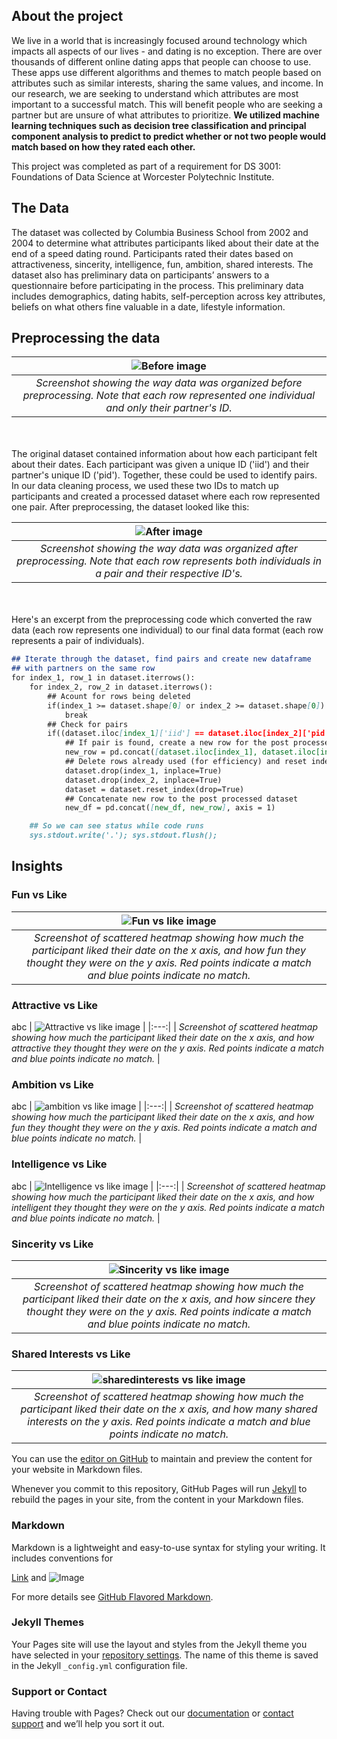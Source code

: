 ## About the project
We live in a world that is increasingly focused around technology which impacts all aspects of our lives - and dating is no exception. There are over thousands of different online dating apps that people can choose to use. These apps use different algorithms and themes to match people based on attributes such as similar interests, sharing the same values, and income. In our research, we are seeking to understand which attributes are most important to a successful match. This will benefit people who are seeking a partner but are unsure of what attributes to prioritize. **We utilized machine learning techniques such as decision tree classification and principal component analysis to predict to predict whether or not two people would match based on how they rated each other.** 

This project was completed as part of a requirement for DS 3001: Foundations of Data Science at Worcester Polytechnic Institute. 

## The Data
The dataset was collected by Columbia Business School from 2002 and 2004 to determine what attributes participants liked about their date at the end of a speed dating round. Participants rated their dates based on attractiveness, sincerity, intelligence, fun, ambition, shared interests. The dataset also has preliminary data on participants’ answers to a questionnaire before participating in the process. This preliminary data includes demographics, dating habits, self-perception across key attributes, beliefs on what others fine valuable in a date, lifestyle information. 

## Preprocessing the data

| ![Before image](/Images/before.JPG) |
|:---:| 
| *Screenshot showing the way data was organized before preprocessing. Note that each row represented one individual and only their partner's ID.* |

<br> <br> The original dataset contained information about how each participant felt about their dates. Each participant was given a unique ID ('iid') and their partner's unique ID ('pid'). Together, these could be used to identify pairs. In our data cleaning process, we used these two IDs to match up participants and created a processed dataset where each row represented one pair. After preprocessing, the dataset looked like this:

| ![After image](/Images/after.JPG) |
|:---:| 
| *Screenshot showing the way data was organized after preprocessing. Note that each row represents both individuals in a pair and their respective ID's.* |

<br><br>Here's an excerpt from the preprocessing code which converted the raw data (each row represents one individual) to our final data format (each row represents a pair of individuals). <br>


```markdown
## Iterate through the dataset, find pairs and create new dataframe
## with partners on the same row
for index_1, row_1 in dataset.iterrows():
    for index_2, row_2 in dataset.iterrows():
        ## Acount for rows being deleted
        if(index_1 >= dataset.shape[0] or index_2 >= dataset.shape[0]):
            break
        ## Check for pairs
        if((dataset.iloc[index_1]['iid'] == dataset.iloc[index_2]['pid']) and (dataset.iloc[index_1]['pid'] == dataset.iloc[index_2]['iid'])):
            ## If pair is found, create a new row for the post processed dataset
            new_row = pd.concat([dataset.iloc[index_1], dataset.iloc[index_2]], axis = 0)
            ## Delete rows already used (for efficiency) and reset index
            dataset.drop(index_1, inplace=True)
            dataset.drop(index_2, inplace=True)
            dataset = dataset.reset_index(drop=True)
            ## Concatenate new row to the post processed dataset
            new_df = pd.concat([new_df, new_row], axis = 1)

    ## So we can see status while code runs        
    sys.stdout.write('.'); sys.stdout.flush();

```

## Insights
### Fun vs Like
| ![Fun vs like image](/Images/fun_vs_like.png) |
|:---:| 
| *Screenshot of scattered heatmap showing how much the participant liked their date on the x axis, and how fun they thought they were on the y axis. Red points indicate a match and blue points indicate no match.* | <br>

### Attractive vs Like
abc
| ![Attractive vs like image](/Images/attractive_vs_like.png) |
|:---:| 
| *Screenshot of scattered heatmap showing how much the participant liked their date on the x axis, and how attractive they thought they were on the y axis. Red points indicate a match and blue points indicate no match.* | <br>

### Ambition vs Like
abc
| ![ambition vs like image](/Images/ambition_vs_like.png) |
|:---:| 
| *Screenshot of scattered heatmap showing how much the participant liked their date on the x axis, and how fun they thought they were on the y axis. Red points indicate a match and blue points indicate no match.* | <br>

### Intelligence vs Like
abc
| ![Intelligence vs like image](/Images/intelligence_vs_like.png) |
|:---:| 
| *Screenshot of scattered heatmap showing how much the participant liked their date on the x axis, and how intelligent they thought they were on the y axis. Red points indicate a match and blue points indicate no match.* | <br>

### Sincerity vs Like
| ![Sincerity vs like image](/Images/sincerity_vs_like.png) |
|:---:| 
| *Screenshot of scattered heatmap showing how much the participant liked their date on the x axis, and how sincere they thought they were on the y axis. Red points indicate a match and blue points indicate no match.* | <br>

### Shared Interests vs Like
| ![sharedinterests vs like image](/Images/sharedinterests_vs_like.png) |
|:---:| 
| *Screenshot of scattered heatmap showing how much the participant liked their date on the x axis, and how many shared interests on the y axis. Red points indicate a match and blue points indicate no match.* | <br>

You can use the [editor on GitHub](https://github.com/hr23232323/love-at-first-swipe/edit/master/README.md) to maintain and preview the content for your website in Markdown files.

Whenever you commit to this repository, GitHub Pages will run [Jekyll](https://jekyllrb.com/) to rebuild the pages in your site, from the content in your Markdown files.

### Markdown

Markdown is a lightweight and easy-to-use syntax for styling your writing. It includes conventions for



[Link](url) and ![Image](src)

For more details see [GitHub Flavored Markdown](https://guides.github.com/features/mastering-markdown/).

### Jekyll Themes

Your Pages site will use the layout and styles from the Jekyll theme you have selected in your [repository settings](https://github.com/hr23232323/love-at-first-swipe/settings). The name of this theme is saved in the Jekyll `_config.yml` configuration file.

### Support or Contact

Having trouble with Pages? Check out our [documentation](https://help.github.com/categories/github-pages-basics/) or [contact support](https://github.com/contact) and we’ll help you sort it out.
